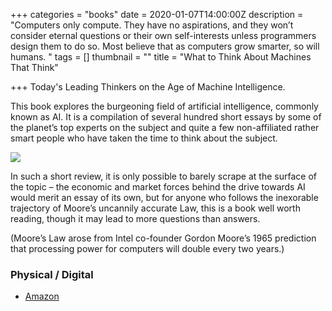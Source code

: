 +++
categories = "books"
date = 2020-01-07T14:00:00Z
description = "Computers only compute. They have no aspirations, and they won’t consider eternal questions or their own self-interests unless programmers design them to do so. Most believe that as computers grow smarter, so will humans. "
tags = []
thumbnail = ""
title = "What to Think About Machines That Think"

+++
Today's Leading Thinkers on the Age of Machine Intelligence.

This book explores the burgeoning field of artificial intelligence, commonly known as AI. It is a compilation of several hundred short essays by some of the planet’s top experts on the subject and quite a few non-affiliated rather smart people who have taken the time to think about the subject.

![](/uploads/cc-what-to-think-about-machines.jpg)

In such a short review, it is only possible to barely scrape at the surface of the topic – the economic and market forces behind the drive towards AI would merit an essay of its own, but for anyone who follows the inexorable trajectory of Moore’s uncannily accurate Law, this is a book well worth reading, though it may lead to more questions than answers.

(Moore’s Law arose from Intel co-founder Gordon Moore’s 1965 prediction that processing power for computers will double every two years.)

### Physical / Digital

* [Amazon](https://www.amazon.com/What-Think-About-Machines-That/dp/006242565X "What to Think About Machines That Think")
